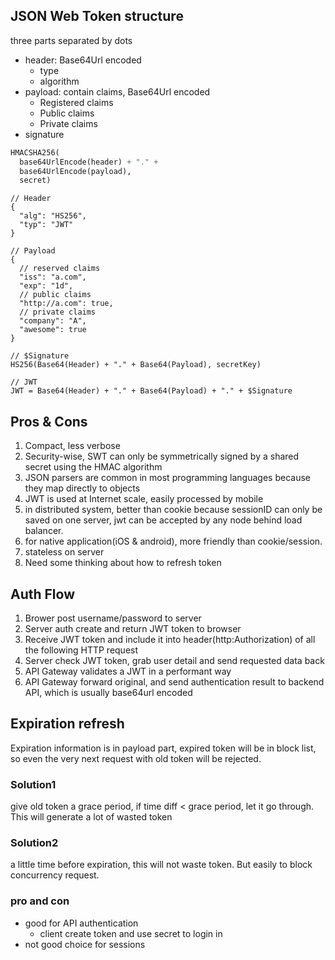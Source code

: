 ## JSON Web Token structure

three parts separated by dots

- header: Base64Url encoded
  - type
  - algorithm
- payload: contain claims, Base64Url encoded
  - Registered claims
  - Public claims
  - Private claims
- signature

```python
HMACSHA256(
  base64UrlEncode(header) + "." +
  base64UrlEncode(payload),
  secret)
```

```
// Header
{
  "alg": "HS256",
  "typ": "JWT"
}

// Payload
{
  // reserved claims
  "iss": "a.com",
  "exp": "1d",
  // public claims
  "http://a.com": true,
  // private claims
  "company": "A",
  "awesome": true
}

// $Signature
HS256(Base64(Header) + "." + Base64(Payload), secretKey)

// JWT
JWT = Base64(Header) + "." + Base64(Payload) + "." + $Signature
```

## Pros & Cons

1. Compact, less verbose
2. Security-wise, SWT can only be symmetrically signed by a shared secret using the HMAC algorithm
3. JSON parsers are common in most programming languages because they map directly to objects
4. JWT is used at Internet scale, easily processed by mobile
5. in distributed system, better than cookie because sessionID can only be saved on one server, jwt can be accepted by any node behind load balancer.
6. for native application(iOS & android), more friendly than cookie/session.
7. stateless on server
8. Need some thinking about how to refresh token

## Auth Flow

1. Brower post username/password to server
2. Server auth create and return JWT token to browser
3. Receive JWT token and include it into header(http:Authorization) of all the following HTTP request
4. Server check JWT token, grab user detail and send requested data back
5. API Gateway validates a JWT in a performant way
6. API Gateway forward original, and send authentication result to backend API, which is usually base64url encoded

## Expiration refresh

Expiration information is in payload part, expired token will be in block list, so even the very next request with old token will be rejected.

### Solution1

give old token a grace period, if time diff < grace period, let it go through. This will generate a lot of wasted token

### Solution2

a little time before expiration, this will not waste token. But easily to block concurrency request.

### pro and con

- good for API authentication
  - client create token and use secret to login in
- not good choice for sessions

